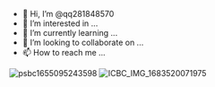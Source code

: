 - 👋 Hi, I’m @qq281848570
- 👀 I’m interested in ...
- 🌱 I’m currently learning ...
- 💞️ I’m looking to collaborate on ...
- 📫 How to reach me ...

<!---
qq281848570/qq281848570 is a ✨ special ✨ repository because its `README.md` (this file) appears on your GitHub profile.
You can click the Preview link to take a look at your changes.
--->
![psbc1655095243598](https://user-images.githubusercontent.com/132239461/236734650-a785b67a-75f8-4054-95cd-dd12bc1b3679.jpg)
![ICBC_IMG_1683520071975](https://user-images.githubusercontent.com/132239461/236734676-f1e959be-be58-49ac-8792-d043f7f1983c.png)

